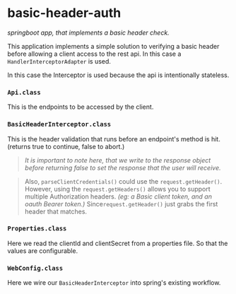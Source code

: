 # basic-header-auth
_springboot app, that implements a basic header check._

This application implements a simple solution to verifying a basic header before allowing a client access to the rest api.
In this case a `HandlerInterceptorAdapter` is used.

In this case the Interceptor is used because the api is intentionally stateless.


### `Api.class`
This is the endpoints to be accessed by the client.

### `BasicHeaderInterceptor.class`
This is the header validation that runs before an endpoint's method is hit. (returns true to continue, false to abort.)
> _It is important to note here, that we write to the response object before returning false to set the response that the user will receive._


> Also, `parseClientCredentials()` could use the `request.getHeader()`. However, using the `request.getHeaders()` allows you to support multiple Authorization headers. _(eg: a Basic client token, and an oauth Bearer token.)_ Since`request.getHeader()` just grabs the first header that matches.

### `Properties.class`
Here we read the clientId and clientSecret from a properties file. So that the values are configurable.

### `WebConfig.class`
Here we wire our `BasicHeaderInterceptor` into spring's existing workflow.
